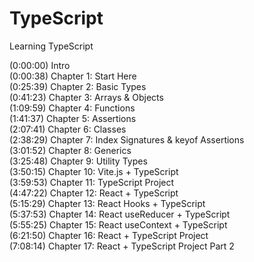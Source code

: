 # TypeScript

Learning TypeScript

(0:00:00) Intro<br>
(0:00:38) Chapter 1: Start Here<br>
(0:25:39) Chapter 2: Basic Types<br>
(0:41:23) Chapter 3: Arrays & Objects<br>
(1:09:59) Chapter 4: Functions<br>
(1:41:37) Chapter 5: Assertions<br>
(2:07:41) Chapter 6: Classes<br>
(2:38:29) Chapter 7: Index Signatures & keyof Assertions<br>
(3:01:52) Chapter 8: Generics<br>
(3:25:48) Chapter 9: Utility Types<br>
(3:50:15) Chapter 10: Vite.js + TypeScript<br>
(3:59:53) Chapter 11: TypeScript Project<br>
(4:47:22) Chapter 12: React + TypeScript<br>
(5:15:29) Chapter 13: React Hooks + TypeScript<br>
(5:37:53) Chapter 14: React useReducer + TypeScript<br>
(5:55:25) Chapter 15: React useContext + TypeScript<br>
(6:21:50) Chapter 16: React + TypeScript Project<br>
(7:08:14) Chapter 17: React + TypeScript Project Part 2<br>
